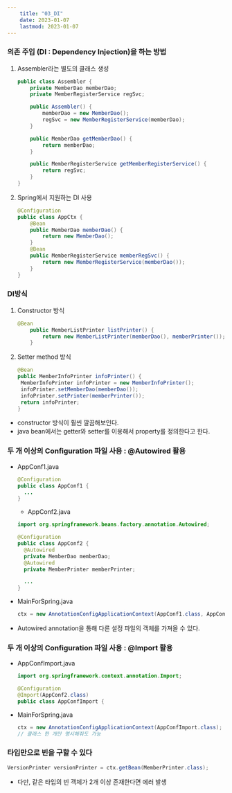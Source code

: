 ```yaml
---
    title: "03_DI"
    date: 2023-01-07
    lastmod: 2023-01-07
---
```


### 의존 주입 (DI : Dependency Injection)을 하는 방법

1. Assembler라는 별도의 클래스 생성

   ```java
   public class Assembler {
       private MemberDao memberDao;
       private MemberRegisterService regSvc;

       public Assembler() {
           memberDao = new MemberDao();
           regSvc = new MemberRegisterService(memberDao);
       }

       public MemberDao getMemberDao() {
           return memberDao;
       }

       public MemberRegisterService getMemberRegisterService() {
           return regSvc;
       }
   }
   ```

2. Spring에서 지원하는 DI 사용
   ```java
   @Configuration
   public class AppCtx {
       @Bean
       public MemberDao memberDao() {
           return new MemberDao();
       }
       @Bean
       public MemberRegisterService memberRegSvc() {
           return new MemberRegisterService(memberDao());
       }
   }
   ```

### DI방식

1. Constructor 방식
   ```java
   @Bean
       public MemberListPrinter listPrinter() {
           return new MemberListPrinter(memberDao(), memberPrinter());
       }
   ```
2. Setter method 방식
   ```java
   @Bean
   public MemberInfoPrinter infoPrinter() {
   	MemberInfoPrinter infoPrinter = new MemberInfoPrinter();
   	infoPrinter.setMemberDao(memberDao());
   	infoPrinter.setPrinter(memberPrinter());
   	return infoPrinter;
   }
   ```

- constructor 방식이 훨씬 깔끔해보인다.
- java bean에서는 getter와 setter를 이용해서 property를 정의한다고 한다.

### 두 개 이상의 Configuration 파일 사용 : @Autowired 활용

- AppConf1.java

  ```java
  @Configuration
  public class AppConf1 {
  	...
  }
  ```

  - AppConf2.java

  ```java
  import org.springframework.beans.factory.annotation.Autowired;

  @Configuration
  public class AppConf2 {
  	@Autowired
  	private MemberDao memberDao;
  	@Autowired
  	private MemberPrinter memberPrinter;

  	...
  }
  ```

- MainForSpring.java

  ```java
  ctx = new AnnotationConfigApplicationContext(AppConf1.class, AppConf2.class);
  ```

- Autowired annotation을 통해 다른 설정 파일의 객체를 가져올 수 있다.

### 두 개 이상의 Configuration 파일 사용 : @Import 활용

- AppConfImport.java

  ```java
  import org.springframework.context.annotation.Import;

  @Configuration
  @Import(AppConf2.class)
  public class AppConfImport {
  ```

- MainForSpring.java
  ```java
  ctx = new AnnotationConfigApplicationContext(AppConfImport.class);
  // 클래스 한 개만 명시해줘도 가능
  ```

### 타입만으로 빈을 구할 수 있다

```java
VersionPrinter versionPrinter = ctx.getBean(MemberPrinter.class);
```

- 다만, 같은 타입의 빈 객체가 2개 이상 존재한다면 에러 발생
